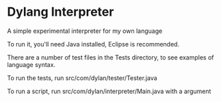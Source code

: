 Dylang Interpreter
==================

A simple experimental interpreter for my own language

To run it, you'll need Java installed, Eclipse is recommended.

There are a number of test files in the Tests directory, to see examples of language syntax.

To run the tests, run src/com/dylan/tester/Tester.java

To run a script, run src/com/dylan/interpreter/Main.java with a <file> argument